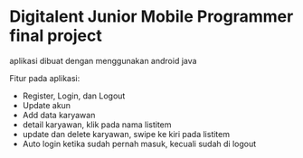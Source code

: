 # Digitalent Junior Mobile Programmer final project
aplikasi dibuat dengan menggunakan android java

Fitur pada aplikasi:

- Register, Login, dan Logout
- Update akun
- Add data karyawan
- detail karyawan, klik pada nama listitem
- update dan delete karyawan, swipe ke kiri pada listitem
- Auto login ketika sudah pernah masuk, kecuali sudah di logout